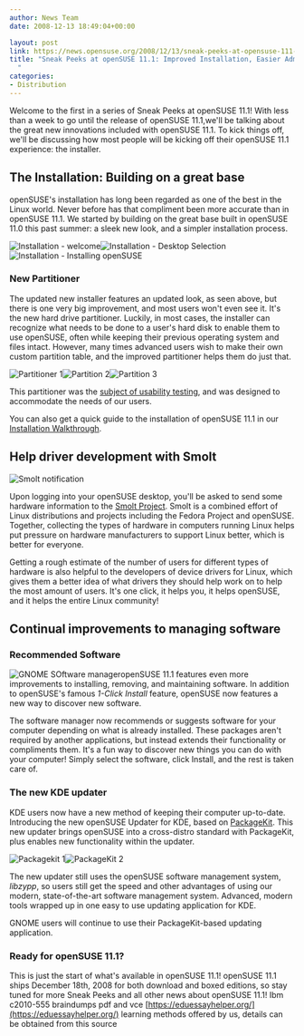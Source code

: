 ```yaml
---
author: News Team
date: 2008-12-13 18:49:04+00:00

layout: post
link: https://news.opensuse.org/2008/12/13/sneak-peeks-at-opensuse-111-improved-installation-easier-administration/
title: "Sneak Peeks at openSUSE 11.1: Improved Installation, Easier Administration\
  "
categories:
- Distribution
---
```

Welcome to the first in a series of Sneak Peeks at openSUSE 11.1! With less than a week to go until the release of openSUSE 11.1,we'll be talking about the great new innovations included with openSUSE 11.1. To kick things off, we'll be discussing how most people will be kicking off their openSUSE 11.1 experience: the installer.


## The Installation: Building on a great base


openSUSE's installation has long been regarded as one of the best in the Linux world. Never before has that compliment been more accurate than in openSUSE 11.1. We started by building on the great base built in openSUSE 11.0 this past summer: a sleek new look, and a simpler installation process.

![Installation - welcome](http://files.opensuse.org/opensuse/en/e/e9/11_1-install-000.png)![Installation - Desktop Selection](http://files.opensuse.org/opensuse/en/9/95/11_1-install-007.png)![Installation - Installing openSUSE](http://files.opensuse.org/opensuse/en/b/b1/11_1-install-018.png)


### New Partitioner


The updated new installer features an updated look, as seen above, but there is one very big improvement, and most users won't even see it. It's the new hard drive partitioner. Luckily, in most cases, the installer can recognize what needs to be done to a user's hard disk to enable them to use openSUSE, often while keeping their previous operating system and files intact. However, many times advanced users wish to make their own custom partition table, and the improved partitioner helps them do just that.

![Partitioner 1](http://files.opensuse.org/opensuse/en/d/dd/11_1-install-010.png)![Partition 2](http://files.opensuse.org/opensuse/en/c/cf/11_1-install-011.png)![Partition 3](http://files.opensuse.org/opensuse/en/2/2c/11_1-install-012.png)

This partitioner was the [subject of usability testing](http://en.opensuse.org/UX/Partitioner), and was designed to accommodate the needs of our users.

You can also get a quick guide to the installation of openSUSE 11.1 in our [Installation Walkthrough](http://en.opensuse.org/Installation/11.1_DVD_Install).


## Help driver development with Smolt


![Smolt notification](http://files.opensuse.org/opensuse/en/9/97/Hardware.png)

Upon logging into your openSUSE desktop, you'll be asked to send some hardware information to the [Smolt Project](http://smolts.org/). Smolt is a combined effort of Linux distributions and projects including the Fedora Project and openSUSE. Together, collecting the types of hardware in computers running Linux helps put pressure on hardware manufacturers to support Linux better, which is better for everyone.

Getting a rough estimate of the number of users for different types of hardware is also helpful to the developers of device drivers for Linux, which gives them a better idea of what drivers they should help work on to help the most amount of users. It's one click, it helps you, it helps openSUSE, and it helps the entire Linux community!


## Continual improvements to managing software




### Recommended Software


![GNOME SOftware manager](http://files.opensuse.org/opensuse/en/8/8d/Screenshot-Software_Manager_-_YaST.png)openSUSE 11.1 features even more improvements to installing, removing, and maintaining software. In addition to openSUSE's famous _1-Click Install_ feature, openSUSE now features a new way to discover new software.

The software manager now recommends or suggests software for your computer depending on what is already installed. These packages aren't required by another applications, but instead extends their functionality or compliments them. It's a fun way to discover new things you can do with your computer! Simply select the software, click Install, and the rest is taken care of.


### The new KDE updater


KDE users now have a new method of keeping their computer up-to-date. Introducing the new openSUSE Updater for KDE, based on [PackageKit](http://www.packagekit.org/). This new updater brings openSUSE into a cross-distro standard with PackageKit, plus enables new functionality within the updater.

![Packagekit 1](http://www.packagekit.org/img/kpk-update.png)![PackageKit 2](http://www.packagekit.org/img/pk-opensuse-updater.png)

The new updater still uses the openSUSE software management system, _libzypp_, so users still get the speed and other advantages of using our modern, state-of-the-art software management system. Advanced, modern tools wrapped up in one easy to use updating application for KDE.

GNOME users will continue to use their PackageKit-based updating application.


### Ready for openSUSE 11.1?


This is just the start of what's available in openSUSE 11.1! openSUSE 11.1 ships December 18th, 2008 for both download and boxed editions, so stay tuned for more Sneak Peeks and all other news about openSUSE 11.1! Ibm c2010-555 braindumps pdf and vce [https://eduessayhelper.org/](https://eduessayhelper.org/) learning methods offered by us, details can be obtained from this source		
